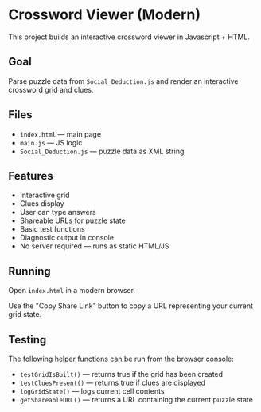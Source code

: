 # Crossword Viewer (Modern)

This project builds an interactive crossword viewer in Javascript + HTML.

## Goal

Parse puzzle data from `Social_Deduction.js` and render an interactive crossword grid and clues.

## Files

- `index.html` — main page
- `main.js` — JS logic
- `Social_Deduction.js` — puzzle data as XML string

## Features

- Interactive grid
- Clues display
- User can type answers
- Shareable URLs for puzzle state
- Basic test functions
- Diagnostic output in console
- No server required — runs as static HTML/JS

## Running

Open `index.html` in a modern browser.

Use the "Copy Share Link" button to copy a URL representing your current grid state.

## Testing

The following helper functions can be run from the browser console:

- `testGridIsBuilt()` — returns true if the grid has been created
- `testCluesPresent()` — returns true if clues are displayed
- `logGridState()` — logs current cell contents
- `getShareableURL()` — returns a URL containing the current puzzle state
